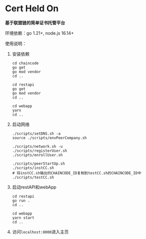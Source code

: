 # Cert Held On

**基于联盟链的简单证书托管平台**

环境依赖：go 1.21+, node.js 16.14+

使用说明：

1. 安装依赖

    ```shell
    cd chaincode
    go get
    go mod vendor
    cd ..
    
    cd restapi
    go get
    go mod vendor
    cd ..

    cd webapp
    yarn
    cd ..
    ```

2. 启动网络

    ```shell
    ./scripts/setDNS.sh -a
    source ./scripts/envPeerCompany.sh

    ./scripts/network.sh -u
    ./scripts/registerUser.sh
    ./scripts/enrollUser.sh

    ./scripts/peerStartUp.sh
    ./scripts/instCC.sh
    # 将instCC.sh输出的CHAINCODE_ID复制到testCC.sh的CHAINCODE_ID中
    ./scripts/testCC.sh
    ```

3. 启动restAPI和webApp

    ```shell
    cd restapi
    go run .
    cd ..

    cd webapp
    yarn start
    cd ..
    ```

4. 访问`localhost:8000`进入主页

